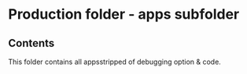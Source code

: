 # Production folder - apps subfolder

## Contents

This folder contains all appsstripped of debugging option & code.

